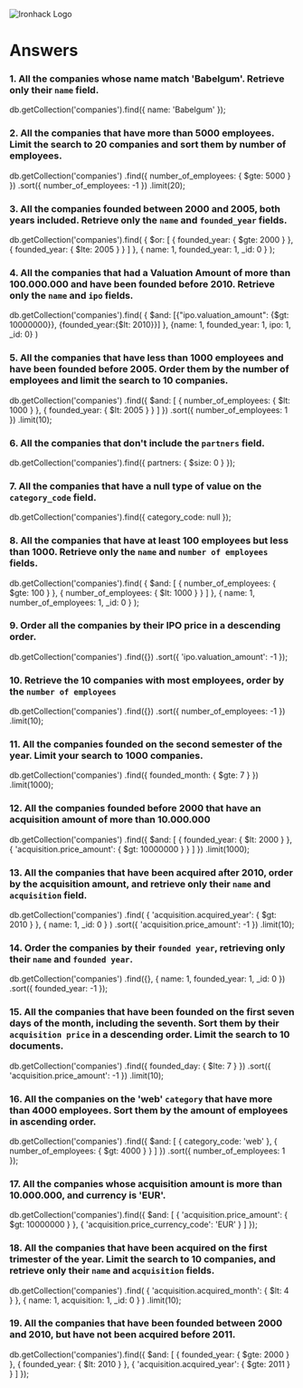 ![Ironhack Logo](https://i.imgur.com/1QgrNNw.png)

# Answers

### 1. All the companies whose name match 'Babelgum'. Retrieve only their `name` field.

<!-- Your Code Goes Here -->
db.getCollection('companies').find({
  name: 'Babelgum'
});

### 2. All the companies that have more than 5000 employees. Limit the search to 20 companies and sort them by **number of employees**.

<!-- Your Code Goes Here -->

db.getCollection('companies')
  .find({ number_of_employees: { $gte: 5000 } })
  .sort({ number_of_employees: -1 })
  .limit(20);

### 3. All the companies founded between 2000 and 2005, both years included. Retrieve only the `name` and `founded_year` fields.

<!-- Your Code Goes Here -->
db.getCollection('companies').find(
  {
    $or: [
      { founded_year: { $gte: 2000 } },
      { founded_year: { $lte: 2005 } }
    ]
  },
  { name: 1, founded_year: 1, _id: 0 }
);

### 4. All the companies that had a Valuation Amount of more than 100.000.000 and have been founded before 2010. Retrieve only the `name` and `ipo` fields.

<!-- Your Code Goes Here -->

db.getCollection('companies').find(
  { $and: [{"ipo.valuation_amount": {$gt: 10000000}}, {founded_year:{$lt: 2010}}] }, 
  {name: 1, founded_year: 1, ipo: 1, _id: 0}
)

### 5. All the companies that have less than 1000 employees and have been founded before 2005. Order them by the number of employees and limit the search to 10 companies.

<!-- Your Code Goes Here -->

db.getCollection('companies')
  .find({
    $and: [
      { number_of_employees: { $lt: 1000 } },
      { founded_year: { $lt: 2005 } }
    ]
  })
  .sort({ number_of_employees: 1 })
  .limit(10);

### 6. All the companies that don't include the `partners` field.

<!-- Your Code Goes Here -->

db.getCollection('companies').find({
  partners: { $size: 0 }
});

### 7. All the companies that have a null type of value on the `category_code` field.

<!-- Your Code Goes Here -->

db.getCollection('companies').find({
  category_code: null
});

### 8. All the companies that have at least 100 employees but less than 1000. Retrieve only the `name` and `number of employees` fields.

<!-- Your Code Goes Here -->

db.getCollection('companies').find(
  {
    $and: [
      { number_of_employees: { $gte: 100 } },
      { number_of_employees: { $lt: 1000 } }
    ]
  },
  { name: 1, number_of_employees: 1, _id: 0 }
);

### 9. Order all the companies by their IPO price in a descending order.

<!-- Your Code Goes Here -->

db.getCollection('companies')
  .find({})
  .sort({ 'ipo.valuation_amount': -1 });

### 10. Retrieve the 10 companies with most employees, order by the `number of employees`

<!-- Your Code Goes Here -->

db.getCollection('companies')
  .find({})
  .sort({ number_of_employees: -1 })
  .limit(10);

### 11. All the companies founded on the second semester of the year. Limit your search to 1000 companies.

<!-- Your Code Goes Here -->

db.getCollection('companies')
  .find({ founded_month: { $gte: 7 } })
  .limit(1000);

### 12. All the companies founded before 2000 that have an acquisition amount of more than 10.000.000

<!-- Your Code Goes Here -->

db.getCollection('companies')
  .find({
    $and: [
      { founded_year: { $lt: 2000 } },
      {
        'acquisition.price_amount': {
          $gt: 10000000
        }
      }
    ]
  })
  .limit(1000);

### 13. All the companies that have been acquired after 2010, order by the acquisition amount, and retrieve only their `name` and `acquisition` field.

<!-- Your Code Goes Here -->

db.getCollection('companies')
  .find(
    {
      'acquisition.acquired_year': { $gt: 2010 }
    },
    { name: 1, _id: 0 }
  )
  .sort({ 'acquisition.price_amount': -1 })
  .limit(10);

### 14. Order the companies by their `founded year`, retrieving only their `name` and `founded year`.

<!-- Your Code Goes Here -->

db.getCollection('companies')
  .find({}, { name: 1, founded_year: 1, _id: 0 })
  .sort({ founded_year: -1 });

### 15. All the companies that have been founded on the first seven days of the month, including the seventh. Sort them by their `acquisition price` in a descending order. Limit the search to 10 documents.

<!-- Your Code Goes Here -->
db.getCollection('companies')
  .find({ founded_day: { $lte: 7 } })
  .sort({ 'acquisition.price_amount': -1 })
  .limit(10);

### 16. All the companies on the 'web' `category` that have more than 4000 employees. Sort them by the amount of employees in ascending order.

<!-- Your Code Goes Here -->

db.getCollection('companies')
  .find({
    $and: [
      { category_code: 'web' },
      { number_of_employees: { $gt: 4000 } }
    ]
  })
  .sort({ number_of_employees: 1 });

### 17. All the companies whose acquisition amount is more than 10.000.000, and currency is 'EUR'.

<!-- Your Code Goes Here -->

db.getCollection('companies').find({
  $and: [
    {
      'acquisition.price_amount': {
        $gt: 10000000
      }
    },
    { 'acquisition.price_currency_code': 'EUR' }
  ]
});

### 18. All the companies that have been acquired on the first trimester of the year. Limit the search to 10 companies, and retrieve only their `name` and `acquisition` fields.

<!-- Your Code Goes Here -->

db.getCollection('companies')
  .find(
    { 'acquisition.acquired_month': { $lt: 4 } },
    { name: 1, acquisition: 1, _id: 0 }
  )
  .limit(10);

### 19. All the companies that have been founded between 2000 and 2010, but have not been acquired before 2011.

<!-- Your Code Goes Here -->

db.getCollection('companies').find({
  $and: [
    { founded_year: { $gte: 2000 } },
    { founded_year: { $lt: 2010 } },
    {
      'acquisition.acquired_year': { $gte: 2011 }
    }
  ]
});